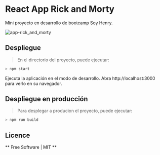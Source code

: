 # React App Rick and Morty

Mini proyecto en desarrollo de bootcamp Soy Henry.

![app-rick_and_morty](https://user-images.githubusercontent.com/51731637/213334401-45f8c545-1ce0-4199-a36c-487c009bdd03.gif)


## Despliegue

> En el directorio del proyecto, puede ejecutar: 

```sh
> npm start
```
Ejecuta la aplicación en el modo de desarrollo. Abra http://localhost:3000 para 
verlo en su navegador. 

## Despliegue en producción

> Para desplegar a producion el proyecto, puede ejecutar:

```sh
> npm run build
``` 

## Licence

** Free Software | MIT **